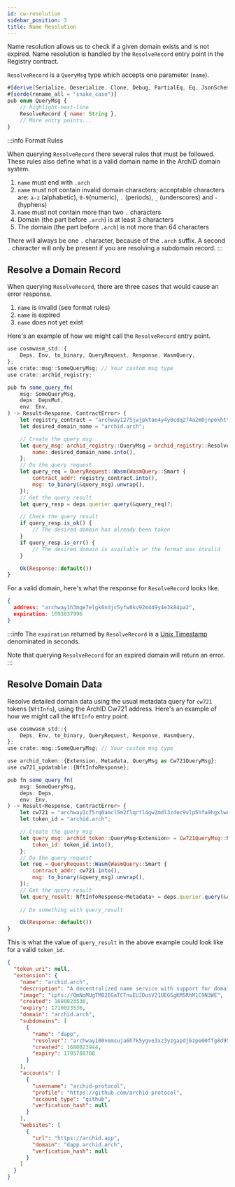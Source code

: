 ```yaml
---
id: cw-resolution
sidebar_position: 3
title: Name Resolution
---
```


Name resolution allows us to check if a given domain exists and is not expired. Name resolution is handled by the `ResolveRecord` entry point in the Registry contract.

`ResolveRecord` is a `QueryMsg` type which accepts one parameter (`name`).

```js title="archid-registry/src/msg.rs"
#[derive(Serialize, Deserialize, Clone, Debug, PartialEq, Eq, JsonSchema)]
#[serde(rename_all = "snake_case")]
pub enum QueryMsg {
    // highlight-next-line
    ResolveRecord { name: String },
    // More entry points...
}
```

:::info Format Rules

When querying `ResolveRecord` there several rules that must be followed. These rules also define what is a valid domain name in the ArchID domain system.

1. `name` must end with `.arch`
2. `name` must not contain invalid domain characters; acceptable characters are: `a-z` (alphabetic), `0-9`(numeric), `.` (periods), `_` (underscores) and `-` (hyphens)
3. `name` must not contain more than two `.` characters
4. Domain (the part before `.arch`) is at least 3 characters
5. The domain (the part before `.arch`) is not more than 64 characters

There will always be one `.` character, because of the `.arch` suffix. A second `.` character will only be present if you are resolving a subdomain record.
:::

## Resolve a Domain Record

When querying `ResolveRecord`, there are three cases that would cause an error response.

1. `name` is invalid (see format rules)
2. `name` is expired
3. `name` does not yet exist

Here's an example of how we might call the `ResolveRecord` entry point.

```js 
use cosmwasm_std::{
    Deps, Env, to_binary, QueryRequest, Response, WasmQuery,
};
use crate::msg::SomeQueryMsg; // Your custom msg type
use crate::archid_registry;

pub fn some_query_fn(
    msg: SomeQueryMsg,
    deps: DepsMut,
    env: Env,
) -> Result<Response, ContractError> {
    let registry_contract = "archway1275jwjpktae4y4y0cdq274a2m0jnpekhttnfuljm6n59wnpyd62qppqxq0";
    let desired_domain_name = "archid.arch";

    // Create the query msg
    let query_msg: archid_registry::QueryMsg = archid_registry::ResolveRecord {
        name: desired_domain_name.into(),
    };
    // Do the query request
    let query_req = QueryRequest::Wasm(WasmQuery::Smart {
        contract_addr: registry_contract.into(),
        msg: to_binary(&query_msg).unwrap(),
    });
    // Get the query result
    let query_resp = deps.querier.query(&query_req)?;

    // Check the query result
    if query_resp.is_ok() {
        // The desired domain has already been taken
    }
    if query_resp.is_err() {
        // The desired domain is available or the format was invalid
    }

    Ok(Response::default())
}
```

For a valid domain, here's what the response for `ResolveRecord` looks like.

```json
{ 
  address: "archway1h3mqe7elgk0ndjc5yfw8kv92m449y4e3k84pa2",
  expiration: 1693037996
}
```

:::info
The `expiration` returned by `ResolveRecord` is a [Unix Timestamp](https://en.wikipedia.org/wiki/Unix_time) denominated in seconds.

Note that querying `ResolveRecord` for an expired domain will return an error.
:::

## Resolve Domain Data

Resolve detailed domain data using the usual metadata query for `cw721` tokens (`NftInfo`), using the ArchID  Cw721 address. Here's an example of how we might call the `NftInfo` entry point.

```js
use cosmwasm_std::{
    Deps, Env, to_binary, QueryRequest, Response, WasmQuery,
};
use crate::msg::SomeQueryMsg; // Your custom msg type

use archid_token::{Extension, Metadata, QueryMsg as Cw721QueryMsg};
use cw721_updatable::{NftInfoResponse};

pub fn some_query_fn(
    msg: SomeQueryMsg,
    deps: Deps,
    env: Env,
) -> Result<Response, ContractError> {
    let cw721 = "archway1cf5rq0amcl5m2flqrtl4gw2mdl3zdec9vlp5hfa9hgxlwnmrlazsdycu4l";
    let token_id = "archid.arch";

    // Create the query msg
    let query_msg: archid_token::QueryMsg<Extension> = Cw721QueryMsg::NftInfo {
        token_id: token_id.into(),
    };
    // Do the query request
    let req = QueryRequest::Wasm(WasmQuery::Smart {
        contract_addr: cw721.into(),
        msg: to_binary(&query_msg).unwrap(),
    });
    // Get the query result
    let query_result: NftInfoResponse<Metadata> = deps.querier.query(&req)?;
    
    // Do something with query_result

    Ok(Response::default())
}
```

This is what the value of `query_result` in the above example could look like for a valid `token_id`.

```json 
{
  "token_uri": null,
  "extension": {
    "name": "archid.arch",
    "description": "A decentralized name service with support for domains, subdomains, and web2 identity verifcation",
    "image": "ipfs://QmNoMUgTM82EGaTCTnuEUJDusV21UEGSgKM5RhM1C9N3WE",
    "created": 1680023536,
    "expiry": 1710023536,
    "domain": "archid.arch",
    "subdomains": [
      {
        "name": "dapp",
        "resolver": "archway100vemsuja6h7k5ygve3xz3yzgapdj6zpe00ffg8d95hpwj9d8v5q8zc9zh",
        "created": 1680023944,
        "expiry": 1705788708
      }
    ],
    "accounts": [
      {
        "username": "archid-protocol",
        "profile": "https://github.com/archid-protocol",
        "account_type": "github",
        "verfication_hash": null
      }
    ],
    "websites": [
      {
        "url": "https://archid.app",
        "domain": "dapp.archid.arch",
        "verfication_hash": null
      }
    ]
  }
}
```